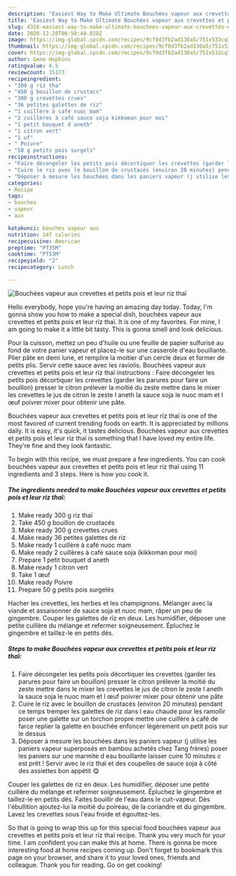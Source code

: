 ```yaml
---
description: "Easiest Way to Make Ultimate Bouchées vapeur aux crevettes et petits pois et leur riz thaï"
title: "Easiest Way to Make Ultimate Bouchées vapeur aux crevettes et petits pois et leur riz thaï"
slug: 4316-easiest-way-to-make-ultimate-bouchees-vapeur-aux-crevettes-et-petits-pois-et-leur-riz-thai
date: 2020-12-28T06:58:44.028Z
image: https://img-global.cpcdn.com/recipes/9cf0d3fb2ad130a5/751x532cq70/bouchees-vapeur-aux-crevettes-et-petits-pois-et-leur-riz-thai-photo-principale-de-la-recette.jpg
thumbnail: https://img-global.cpcdn.com/recipes/9cf0d3fb2ad130a5/751x532cq70/bouchees-vapeur-aux-crevettes-et-petits-pois-et-leur-riz-thai-photo-principale-de-la-recette.jpg
cover: https://img-global.cpcdn.com/recipes/9cf0d3fb2ad130a5/751x532cq70/bouchees-vapeur-aux-crevettes-et-petits-pois-et-leur-riz-thai-photo-principale-de-la-recette.jpg
author: Gene Hopkins
ratingvalue: 4.5
reviewcount: 15173
recipeingredient:
- "300 g riz tha"
- "450 g bouillon de crustacs"
- "300 g crevettes crues"
- "36 petites galettes de riz"
- "1 cuillère à café nuoc mam"
- "2 cuillères à café sauce soja kikkoman pour moi"
- "1 petit bouquet d aneth"
- "1 citron vert"
- "1 uf"
- " Poivre"
- "50 g petits pois surgels"
recipeinstructions:
- "Faire décongeler les petits pois décortiquer les crevettes (garder les parures pour faire un bouillon) presser le citron prélever la moitié du zeste mettre dans le mixer les crevettes le jus de citron le zeste l aneth la sauce soja le nuoc mam et l œuf poivrer mixer pour obtenir une pâte"
- "Cuire le riz avec le bouillon de crustacés (environ 20 minutes) pendant ce temps tremper les galettes de riz dans l eau chaude pour les ramollir poser une galette sur un torchon propre mettre une cuillère à café de farce replier la galette en bouchée enfoncer légèrement un petit pois sur le dessus"
- "Déposer à mesure les bouchées dans les paniers vapeur (j utilise les paniers vapeur superposés en bambou achetés chez Tang frères) poser les paniers sur une marmite d eau bouillante laisser cuire 10 minutes c est prêt ! Servir avec le riz thaï et des coupelles de sauce soja à côté des assiettes bon appétit 😋"
categories:
- Recipe
tags:
- bouches
- vapeur
- aux

katakunci: bouches vapeur aux 
nutrition: 247 calories
recipecuisine: American
preptime: "PT35M"
cooktime: "PT53M"
recipeyield: "2"
recipecategory: Lunch

---
```



![Bouchées vapeur aux crevettes et petits pois et leur riz thaï](https://img-global.cpcdn.com/recipes/9cf0d3fb2ad130a5/751x532cq70/bouchees-vapeur-aux-crevettes-et-petits-pois-et-leur-riz-thai-photo-principale-de-la-recette.jpg)

Hello everybody, hope you're having an amazing day today. Today, I'm gonna show you how to make a special dish, bouchées vapeur aux crevettes et petits pois et leur riz thaï. It is one of my favorites. For mine, I am going to make it a little bit tasty. This is gonna smell and look delicious.

Pour la cuisson, mettez un peu d&#39;huile ou une feuille de papier sulfurisé au fond de votre panier vapeur et placez-le sur une casserole d&#39;eau bouillante. Plier pâte en demi lune, et remplire la moitier d&#39;un cercle deux et former de petits plis. Servir cette sauce avec les raviolis. Bouchées vapeur aux crevettes et petits pois et leur riz thaï instructions : Faire décongeler les petits pois décortiquer les crevettes (garder les parures pour faire un bouillon) presser le citron prélever la moitié du zeste mettre dans le mixer les crevettes le jus de citron le zeste l aneth la sauce soja le nuoc mam et l œuf poivrer mixer pour obtenir une pâte.

Bouchées vapeur aux crevettes et petits pois et leur riz thaï is one of the most favored of current trending foods on earth. It is appreciated by millions daily. It is easy, it's quick, it tastes delicious. Bouchées vapeur aux crevettes et petits pois et leur riz thaï is something that I have loved my entire life. They're fine and they look fantastic.


To begin with this recipe, we must prepare a few ingredients. You can cook bouchées vapeur aux crevettes et petits pois et leur riz thaï using 11 ingredients and 3 steps. Here is how you cook it.

<!--inarticleads1-->

##### The ingredients needed to make Bouchées vapeur aux crevettes et petits pois et leur riz thaï:

1. Make ready 300 g riz thaï
1. Take 450 g bouillon de crustacés
1. Make ready 300 g crevettes crues
1. Make ready 36 petites galettes de riz
1. Make ready 1 cuillère à café nuoc mam
1. Make ready 2 cuillères à café sauce soja (kikkoman pour moi)
1. Prepare 1 petit bouquet d aneth
1. Make ready 1 citron vert
1. Take 1 œuf
1. Make ready  Poivre
1. Prepare 50 g petits pois surgelés


Hacher les crevettes, les herbes et les champignons. Mélanger avec la viande et assaisonner de sauce soja et nuoc mam, râper un peu de gingembre. Couper les galettes de riz en deux. Les humidifier, déposer une petite cuillère du mélange et refermer soigneusement. Épluchez le gingembre et taillez-le en petits dés. 

<!--inarticleads2-->

##### Steps to make Bouchées vapeur aux crevettes et petits pois et leur riz thaï:

1. Faire décongeler les petits pois décortiquer les crevettes (garder les parures pour faire un bouillon) presser le citron prélever la moitié du zeste mettre dans le mixer les crevettes le jus de citron le zeste l aneth la sauce soja le nuoc mam et l œuf poivrer mixer pour obtenir une pâte
1. Cuire le riz avec le bouillon de crustacés (environ 20 minutes) pendant ce temps tremper les galettes de riz dans l eau chaude pour les ramollir poser une galette sur un torchon propre mettre une cuillère à café de farce replier la galette en bouchée enfoncer légèrement un petit pois sur le dessus
1. Déposer à mesure les bouchées dans les paniers vapeur (j utilise les paniers vapeur superposés en bambou achetés chez Tang frères) poser les paniers sur une marmite d eau bouillante laisser cuire 10 minutes c est prêt ! Servir avec le riz thaï et des coupelles de sauce soja à côté des assiettes bon appétit 😋


Couper les galettes de riz en deux. Les humidifier, déposer une petite cuillère du mélange et refermer soigneusement. Épluchez le gingembre et taillez-le en petits dés. Faites bouillir de l&#39;eau dans le cuit-vapeur. Dès l&#39;ébullition ajoutez-lui la moitié du poireau, de la coriandre et du gingembre. Lavez les crevettes sous l&#39;eau froide et égouttez-les. 

So that is going to wrap this up for this special food bouchées vapeur aux crevettes et petits pois et leur riz thaï recipe. Thank you very much for your time. I am confident you can make this at home. There is gonna be more interesting food at home recipes coming up. Don't forget to bookmark this page on your browser, and share it to your loved ones, friends and colleague. Thank you for reading. Go on get cooking!
